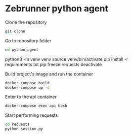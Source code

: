 # Zebrunner python agent

Clone the repository
```sh
git clone
```


Go to repository folder
```sh
cd python_agent
```
python3 -m venv venv
source venv/bin/activate
pip install -r requirements.txt
pip freeze
requests
deactivate

Build project's image and run the container
```sh
docker-compose build
docker-compose up -d
```

Enter to the api container
```sh
docker-compose exec api bash
```

Start performing requests
 ```sh
cd requests
python session.py
```


